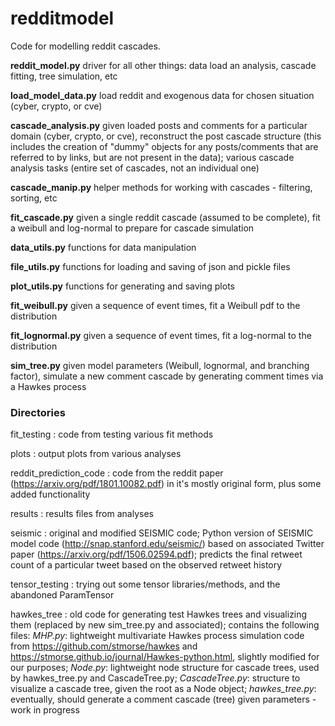 # redditmodel

Code for modelling reddit cascades.

**reddit_model.py** driver for all other things: data load an analysis, cascade fitting, tree simulation, etc

**load_model_data.py** load reddit and exogenous data for chosen situation (cyber, crypto, or cve)

**cascade_analysis.py** given loaded posts and comments for a particular domain (cyber, crypto, or cve), reconstruct the post cascade structure (this includes the creation of "dummy" objects for any posts/comments that are referred to by links, but are not present in the data); various cascade analysis tasks (entire set of cascades, not an individual one)

**cascade_manip.py** helper methods for working with cascades - filtering, sorting, etc

**fit_cascade.py** given a single reddit cascade (assumed to be complete), fit a weibull and log-normal to prepare for cascade simulation

**data_utils.py** functions for data manipulation

**file_utils.py** functions for loading and saving of json and pickle files

**plot_utils.py** functions for generating and saving plots

**fit_weibull.py** given a sequence of event times, fit a Weibull pdf to the distribution

**fit_lognormal.py** given a sequence of event times, fit a log-normal to the distribution

**sim_tree.py** given model parameters (Weibull, lognormal, and branching factor), simulate a new comment cascade by generating comment times via a Hawkes process


### Directories

fit_testing : code from testing various fit methods

plots : output plots from various analyses

reddit_prediction_code : code from the reddit paper (https://arxiv.org/pdf/1801.10082.pdf) in it's mostly original form, plus some added functionality

results : results files from analyses

seismic : original and modified SEISMIC code; Python version of SEISMIC model code (http://snap.stanford.edu/seismic/) based on associated Twitter paper (https://arxiv.org/pdf/1506.02594.pdf); predicts the final retweet count of a particular tweet based on the observed retweet history

tensor_testing : trying out some tensor libraries/methods, and the abandoned ParamTensor

hawkes_tree : old code for generating test Hawkes trees and visualizing them (replaced by new sim_tree.py and associated); contains the following files: *MHP.py*: lightweight multivariate Hawkes process simulation code from https://github.com/stmorse/hawkes and https://stmorse.github.io/journal/Hawkes-python.html, slightly modified for our purposes; *Node.py*: lightweight node structure for cascade trees, used by hawkes_tree.py and CascadeTree.py; *CascadeTree.py*: structure to visualize a cascade tree, given the root as a Node object; *hawkes_tree.py*: eventually, should generate a comment cascade (tree) given parameters - work in progress


